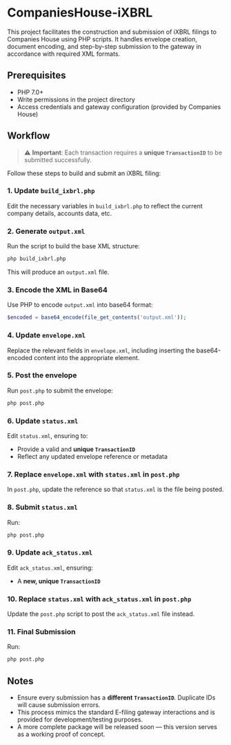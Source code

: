 # CompaniesHouse-iXBRL

This project facilitates the construction and submission of iXBRL filings to Companies House using PHP scripts. It handles envelope creation, document encoding, and step-by-step submission to the gateway in accordance with required XML formats.

## Prerequisites

- PHP 7.0+
- Write permissions in the project directory
- Access credentials and gateway configuration (provided by Companies House)

## Workflow

> ⚠️ **Important**: Each transaction requires a **unique `TransactionID`** to be submitted successfully.

Follow these steps to build and submit an iXBRL filing:

### 1. Update `build_ixbrl.php`

Edit the necessary variables in `build_ixbrl.php` to reflect the current company details, accounts data, etc.

### 2. Generate `output.xml`

Run the script to build the base XML structure:

```bash
php build_ixbrl.php
```

This will produce an `output.xml` file.

### 3. Encode the XML in Base64

Use PHP to encode `output.xml` into base64 format:

```php
$encoded = base64_encode(file_get_contents('output.xml'));
```

### 4. Update `envelope.xml`

Replace the relevant fields in `envelope.xml`, including inserting the base64-encoded content into the appropriate element.

### 5. Post the envelope

Run `post.php` to submit the envelope:

```bash
php post.php
```

### 6. Update `status.xml`

Edit `status.xml`, ensuring to:

- Provide a valid and **unique `TransactionID`**
- Reflect any updated envelope reference or metadata

### 7. Replace `envelope.xml` with `status.xml` in `post.php`

In `post.php`, update the reference so that `status.xml` is the file being posted.

### 8. Submit `status.xml`

Run:

```bash
php post.php
```

### 9. Update `ack_status.xml`

Edit `ack_status.xml`, ensuring:

- A **new, unique `TransactionID`**

### 10. Replace `status.xml` with `ack_status.xml` in `post.php`

Update the `post.php` script to post the `ack_status.xml` file instead.

### 11. Final Submission

Run:

```bash
php post.php
```

## Notes

- Ensure every submission has a **different `TransactionID`**. Duplicate IDs will cause submission errors.
- This process mimics the standard E-filing gateway interactions and is provided for development/testing purposes.
- A more complete package will be released soon — this version serves as a working proof of concept.
